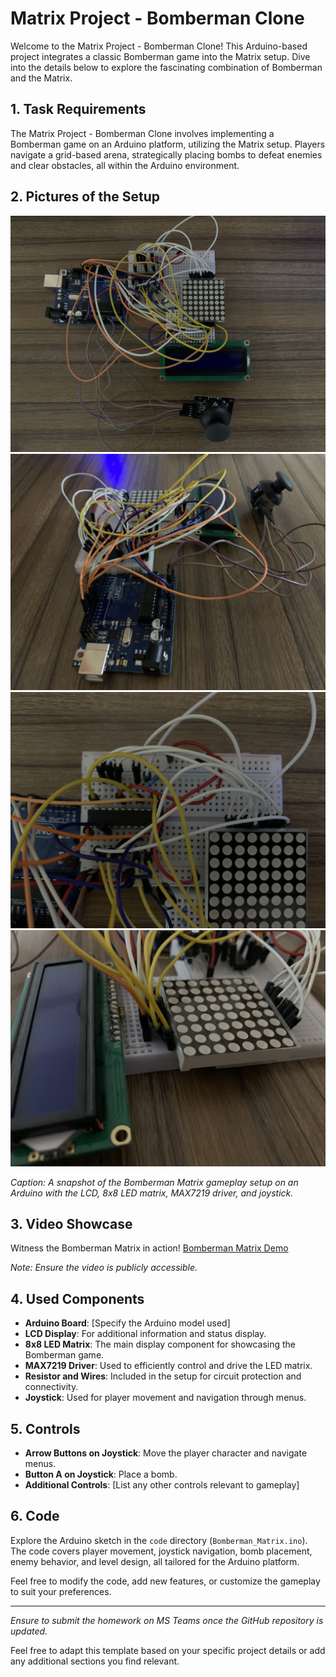 # Matrix Project - Bomberman Clone

Welcome to the Matrix Project - Bomberman Clone! This Arduino-based project integrates a classic Bomberman game into the Matrix setup. Dive into the details below to explore the fascinating combination of Bomberman and the Matrix.

## 1. Task Requirements

The Matrix Project - Bomberman Clone involves implementing a Bomberman game on an Arduino platform, utilizing the Matrix setup. Players navigate a grid-based arena, strategically placing bombs to defeat enemies and clear obstacles, all within the Arduino environment.

## 2. Pictures of the Setup

![pic4](https://github.com/0xfabian/MatrixProject/blob/main/pic4.jpg)
![pic1](https://github.com/0xfabian/MatrixProject/blob/main/pic1.jpg)
![pic2](https://github.com/0xfabian/MatrixProject/blob/main/pic2.jpg)
![pic3](https://github.com/0xfabian/MatrixProject/blob/main/pic3.jpg)

*Caption: A snapshot of the Bomberman Matrix gameplay setup on an Arduino with the LCD, 8x8 LED matrix, MAX7219 driver, and joystick.*

## 3. Video Showcase

Witness the Bomberman Matrix in action! [Bomberman Matrix Demo](https://youtu.be/5i42hNi3Sy0?si=Kp-lNqCwaU5rr8-L)

*Note: Ensure the video is publicly accessible.*

## 4. Used Components

- **Arduino Board**: [Specify the Arduino model used]
- **LCD Display**: For additional information and status display.
- **8x8 LED Matrix**: The main display component for showcasing the Bomberman game.
- **MAX7219 Driver**: Used to efficiently control and drive the LED matrix.
- **Resistor and Wires**: Included in the setup for circuit protection and connectivity.
- **Joystick**: Used for player movement and navigation through menus.

## 5. Controls

- **Arrow Buttons on Joystick**: Move the player character and navigate menus.
- **Button A on Joystick**: Place a bomb.
- **Additional Controls**: [List any other controls relevant to gameplay]

## 6. Code

Explore the Arduino sketch in the `code` directory (`Bomberman_Matrix.ino`). The code covers player movement, joystick navigation, bomb placement, enemy behavior, and level design, all tailored for the Arduino platform.

Feel free to modify the code, add new features, or customize the gameplay to suit your preferences.

---

*Ensure to submit the homework on MS Teams once the GitHub repository is updated.*

Feel free to adapt this template based on your specific project details or add any additional sections you find relevant.
